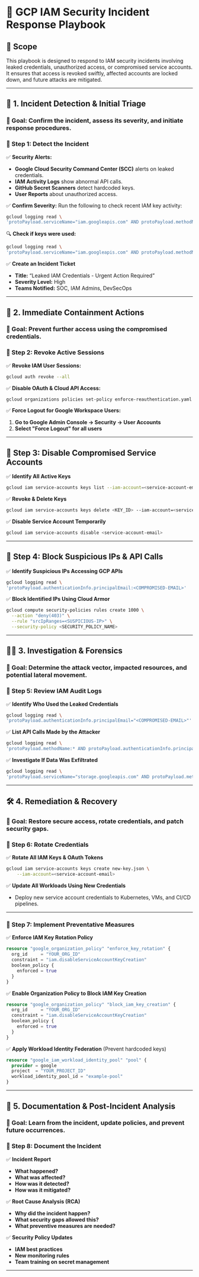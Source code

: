 # 🚨 GCP IAM Security Incident Response Playbook

## 📌 Scope
This playbook is designed to respond to IAM security incidents involving leaked credentials, unauthorized access, or compromised service accounts. It ensures that access is revoked swiftly, affected accounts are locked down, and future attacks are mitigated.

---

## 🛑 1. Incident Detection & Initial Triage
### 🎯 Goal: Confirm the incident, assess its severity, and initiate response procedures.

### 🔹 Step 1: Detect the Incident
✅ **Security Alerts:**
- **Google Cloud Security Command Center (SCC)** alerts on leaked credentials.
- **IAM Activity Logs** show abnormal API calls.
- **GitHub Secret Scanners** detect hardcoded keys.
- **User Reports** about unauthorized access.

✅ **Confirm Severity:**
Run the following to check recent IAM key activity:
```bash
gcloud logging read \
'protoPayload.serviceName="iam.googleapis.com" AND protoPayload.methodName="google.iam.admin.v1.ServiceAccountKey.create"'
```
🔍 **Check if keys were used:**
```bash
gcloud logging read \
'protoPayload.serviceName="iam.googleapis.com" AND protoPayload.methodName="google.iam.admin.v1.ServiceAccountKey.use"'
```

✅ **Create an Incident Ticket**
- **Title:** “Leaked IAM Credentials - Urgent Action Required”
- **Severity Level:** High
- **Teams Notified:** SOC, IAM Admins, DevSecOps

---

## 🔐 2. Immediate Containment Actions
### 🎯 Goal: Prevent further access using the compromised credentials.

### 🔹 Step 2: Revoke Active Sessions
✅ **Revoke IAM User Sessions:**
```bash
gcloud auth revoke --all
```
✅ **Disable OAuth & Cloud API Access:**
```bash
gcloud organizations policies set-policy enforce-reauthentication.yaml
```
✅ **Force Logout for Google Workspace Users:**
1. **Go to Google Admin Console → Security → User Accounts**  
2. **Select "Force Logout" for all users**

---

## 🔹 Step 3: Disable Compromised Service Accounts
✅ **Identify All Active Keys**
```bash
gcloud iam service-accounts keys list --iam-account=<service-account-email>
```
✅ **Revoke & Delete Keys**
```bash
gcloud iam service-accounts keys delete <KEY_ID> --iam-account=<service-account-email>
```
✅ **Disable Service Account Temporarily**
```bash
gcloud iam service-accounts disable <service-account-email>
```

---

## 🔹 Step 4: Block Suspicious IPs & API Calls
✅ **Identify Suspicious IPs Accessing GCP APIs**
```bash
gcloud logging read \
'protoPayload.authenticationInfo.principalEmail:<COMPROMISED-EMAIL>'
```
✅ **Block Identified IPs Using Cloud Armor**
```bash
gcloud compute security-policies rules create 1000 \
  --action "deny(403)" \
  --rule "srcIpRanges=<SUSPICIOUS-IP>" \
  --security-policy <SECURITY_POLICY_NAME>
```

---

## 🕵️‍♂️ 3. Investigation & Forensics
### 🎯 Goal: Determine the attack vector, impacted resources, and potential lateral movement.

### 🔹 Step 5: Review IAM Audit Logs
✅ **Identify Who Used the Leaked Credentials**
```bash
gcloud logging read \
'protoPayload.authenticationInfo.principalEmail="<COMPROMISED-EMAIL>"'
```
✅ **List API Calls Made by the Attacker**
```bash
gcloud logging read \
'protoPayload.methodName:* AND protoPayload.authenticationInfo.principalEmail="<COMPROMISED-EMAIL>"'
```
✅ **Investigate If Data Was Exfiltrated**
```bash
gcloud logging read \
'protoPayload.serviceName="storage.googleapis.com" AND protoPayload.methodName="storage.objects.get"'
```

---

## 🛠️ 4. Remediation & Recovery
### 🎯 Goal: Restore secure access, rotate credentials, and patch security gaps.

### 🔹 Step 6: Rotate Credentials
✅ **Rotate All IAM Keys & OAuth Tokens**
```bash
gcloud iam service-accounts keys create new-key.json \
    --iam-account=<service-account-email>
```
✅ **Update All Workloads Using New Credentials**
- Deploy new service account credentials to Kubernetes, VMs, and CI/CD pipelines.

---

### 🔹 Step 7: Implement Preventative Measures
✅ **Enforce IAM Key Rotation Policy**
```terraform
resource "google_organization_policy" "enforce_key_rotation" {
  org_id     = "YOUR_ORG_ID"
  constraint = "iam.disableServiceAccountKeyCreation"
  boolean_policy {
    enforced = true
  }
}
```
✅ **Enable Organization Policy to Block IAM Key Creation**
```terraform
resource "google_organization_policy" "block_iam_key_creation" {
  org_id     = "YOUR_ORG_ID"
  constraint = "iam.disableServiceAccountKeyCreation"
  boolean_policy {
    enforced = true
  }
}
```
✅ **Apply Workload Identity Federation** (Prevent hardcoded keys)
```terraform
resource "google_iam_workload_identity_pool" "pool" {
  provider = google
  project  = "YOUR_PROJECT_ID"
  workload_identity_pool_id = "example-pool"
}
```

---

## 📜 5. Documentation & Post-Incident Analysis
### 🎯 Goal: Learn from the incident, update policies, and prevent future occurrences.

### 🔹 Step 8: Document the Incident
✅ **Incident Report**
- **What happened?**
- **What was affected?**
- **How was it detected?**
- **How was it mitigated?**

✅ **Root Cause Analysis (RCA)**
- **Why did the incident happen?**
- **What security gaps allowed this?**
- **What preventive measures are needed?**

✅ **Security Policy Updates**
- **IAM best practices**
- **New monitoring rules**
- **Team training on secret management**

---
